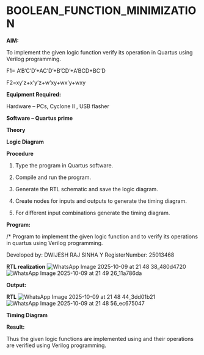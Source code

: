 # BOOLEAN_FUNCTION_MINIMIZATION

**AIM:**

To implement the given logic function verify its operation in Quartus using Verilog programming.

F1= A’B’C’D’+AC’D’+B’CD’+A’BCD+BC’D 

F2=xy’z+x’y’z+w’xy+wx’y+wxy

**Equipment Required:**

Hardware – PCs, Cyclone II , USB flasher

**Software – Quartus prime**

**Theory**

**Logic Diagram**

**Procedure**

1.	Type the program in Quartus software.

2.	Compile and run the program.

3.	Generate the RTL schematic and save the logic diagram.

4.	Create nodes for inputs and outputs to generate the timing diagram.

5.	For different input combinations generate the timing diagram.


**Program:**

/* Program to implement the given logic function and to verify its operations in quartus using Verilog programming. 

Developed by: DWIJESH RAJ SINHA Y RegisterNumber: 25013468


**RTL realization**
![WhatsApp Image 2025-10-09 at 21 48 38_480d4720](https://github.com/user-attachments/assets/e332b398-7da6-400b-b9e8-eb612ec1ec8e)
![WhatsApp Image 2025-10-09 at 21 49 26_11a786da](https://github.com/user-attachments/assets/4b3075ad-8a40-4ff3-99af-e94f8881d98f)

**Output:**

**RTL**
![WhatsApp Image 2025-10-09 at 21 48 44_3dd01b21](https://github.com/user-attachments/assets/723d29ca-dad7-4940-b077-bc0bef08840f)
![WhatsApp Image 2025-10-09 at 21 48 56_ec675047](https://github.com/user-attachments/assets/1b6add55-ef8f-4782-9cbd-86e2721dd5cb)

**Timing Diagram**

**Result:**

Thus the given logic functions are implemented using and their operations are verified using Verilog programming.

